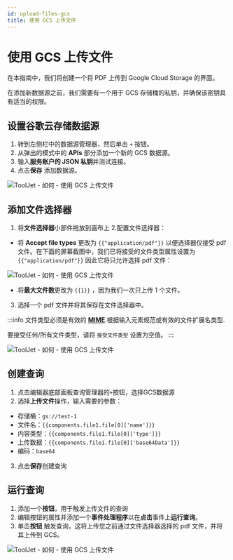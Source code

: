 ```yaml
---
id: upload-files-gcs
title: 使用 GCS 上传文件
---
```


# 使用 GCS 上传文件

在本指南中，我们将创建一个将 PDF 上传到 Google Cloud Storage 的界面。

在添加新数据源之前，我们需要有一个用于 GCS 存储桶的私钥，并确保该密钥具有适当的权限。

## 设置谷歌云存储数据源

1. 转到左侧栏中的数据源管理器，然后单击 `+` 按钮。
2. 从弹出的模式中的 **APIs** 部分添加一个新的 GCS 数据源。
3. 输入**服务账户的 JSON 私钥**并测试连接。
4. 点击**保存** 添加数据源。

<div style={{textAlign: 'center'}}>

![ToolJet - 如何 - 使用 GCS 上传文件](/img/how-to/upload-files-gcs/adding-account.png)

</div>

## 添加文件选择器

1. 将**文件选择器**小部件拖放到画布上
2.配置文件选择器：
  - 将 **Accept file types** 更改为 `{{"application/pdf"}}` 以便选择器仅接受 pdf 文件。在下面的屏幕截图中，我们已将接受的文件类型属性设置为 `{{"application/pdf"}}` 因此它将只允许选择 pdf 文件：

<div style={{textAlign: 'center'}}>

![ToolJet - 如何 - 使用 GCS 上传文件](/img/how-to/upload-files-gcs/result-filepicker.png)

</div>

  - 将**最大文件数**更改为 `{{1}}` ，因为我们一次只上传 1 个文件。

3. 选择一个 pdf 文件并将其保存在文件选择器中。

:::info
 文件类型必须是有效的 **[MIME](https://developer.mozilla.org/en-US/docs/Web/HTTP/Basics_of_HTTP/MIME_types/Common_types)** 根据输入元素规范或有效的文件扩展名类型.

 要接受任何/所有文件类型，请将 `接受文件类型` 设置为空值。
:::

<div style={{textAlign: 'center'}}>

![ToolJet - 如何 - 使用 GCS 上传文件](/img/how-to/upload-files-gcs/config-filepicker.png)

</div>

## 创建查询

1. 点击编辑器底部面板查询管理器的`+`按钮，选择GCS数据源
2. 选择**上传文件**操作，输入需要的参数：
- 存储桶：`gs://test-1`
- 文件名：`{{components.file1.file[0]['name']}}`
- 内容类型：`{{components.file1.file[0]['type']}}`
- 上传数据：`{{components.file1.file[0]['base64Data']}}`
- 编码：`base64`
3. 点击**保存**创建查询

## 运行查询
1. 添加一个**按钮**，用于触发上传文件的查询
2. 编辑按钮的属性并添加一个**事件处理程序**以在**点击**事件上**运行查询**。
3. 单击**按钮** 触发查询，这将上传您之前通过文件选择器选择的 pdf 文件，并将其上传到 GCS。

<div style={{textAlign: 'center'}}>

![ToolJet - 如何 - 使用 GCS 上传文件](/img/how-to/upload-files-gcs/final-result.png)

</div>
